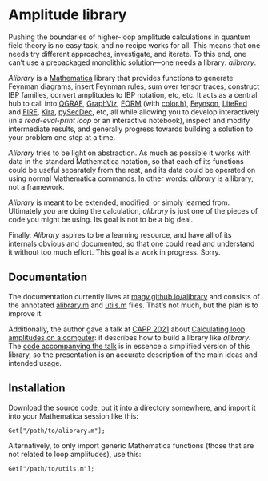 # Amplitude library

Pushing the boundaries of higher-loop amplitude calculations
in quantum field theory is no easy task, and no recipe works
for all. This means that one needs try different approaches,
investigate, and iterate. To this end, one can’t use a prepackaged
monolithic solution—one needs a library: *alibrary*.

*Alibrary* is a [Mathematica] library that provides functions to
generate Feynman diagrams, insert Feynman rules, sum over tensor
traces, construct IBP families, convert amplitudes to IBP notation,
etc, etc. It acts as a central hub to call into [QGRAF], [GraphViz],
[FORM] (with [color.h]), [Feynson], [LiteRed] and [FIRE], [Kira],
[pySecDec], etc, all while allowing you to develop interactively
(in a *read-eval-print loop* or an interactive notebook), inspect
and modify intermediate results, and generally progress towards
building a solution to your problem one step at a time.

[mathematica]: https://www.wolfram.com/mathematica/
[qgraf]: http://cfif.ist.utl.pt/~paulo/qgraf.html
[graphviz]: https://graphviz.org/
[form]: https://www.nikhef.nl/~form/
[color.h]: https://www.nikhef.nl/~form/maindir/packages/color/
[feynson]: https://github.com/magv/feynson
[litered]: https://www.inp.nsk.su/~lee/programs/LiteRed/
[fire]: https://bitbucket.org/feynmanIntegrals/fire/
[kira]: https://gitlab.com/kira-pyred/kira
[pysecdec]: https://github.com/gudrunhe/secdec

*Alibrary* tries to be light on abstraction. As much as possible
it works with data in the standard Mathematica notation, so that
each of its functions could be useful separately from the rest,
and its data could be operated on using normal Mathematica
commands. In other words: *alibrary* is a library, not a framework.

*Alibrary* is meant to be extended, modified, or simply learned
from. Ultimately *you* are doing the calculation, *alibrary*
is just one of the pieces of code you might be using. Its goal
is not to be a big deal.

Finally, *Alibrary* aspires to be a learning resource, and have
all of its internals obvious and documented, so that one could
read and understand it without too much effort. This goal is a
work in progress. Sorry.

## Documentation

The documentation currently lives at [magv.github.io/alibrary]
and consists of the annotated [alibrary.m] and [utils.m]
files. That’s not much, but the plan is to improve it.

[magv.github.io/alibrary]: https://magv.github.io/alibrary/
[alibrary.m]: https://magv.github.io/alibrary/alibrary.html
[utils.m]: https://magv.github.io/alibrary/utils.html

Additionally, the author gave a talk at [CAPP 2021] about
[Calculating loop amplitudes on a computer]: it describes how
to build a library like *alibrary*. The [code accompanying the
talk] is in essence a simplified version of this library, so
the presentation is an accurate description of the main ideas
and intended usage.

[capp 2021]: https://indico.desy.de/event/26814/
[calculating loop amplitudes on a computer]: https://indico.desy.de/event/26814/contributions/94605/attachments/65148/80414/magerya-capp2021.pdf
[code accompanying the talk]: https://indico.desy.de/event/26814/contributions/94605/attachments/65148/80413/magerya-capp2021.zip

## Installation

Download the source code, put it into a directory somewhere,
and import it into your Mathematica session like this:

    Get["/path/to/alibrary.m"];

Alternatively, to only import generic Mathematica functions
(those that are not related to loop amplitudes), use this:

    Get["/path/to/utils.m"];
